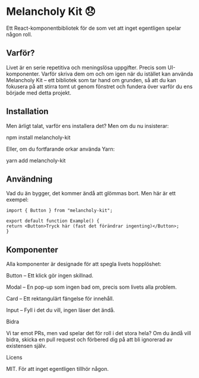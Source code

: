 # Melancholy Kit 😞

Ett React-komponentbibliotek för de som vet att inget egentligen spelar någon roll.

## Varför?

Livet är en serie repetitiva och meningslösa uppgifter. Precis som UI-komponenter. Varför skriva dem om och om igen när du istället kan använda Melancholy Kit – ett bibliotek som tar hand om grunden, så att du kan fokusera på att stirra tomt ut genom fönstret och fundera över varför du ens började med detta projekt.

## Installation

Men ärligt talat, varför ens installera det? Men om du nu insisterar:

npm install melancholy-kit

Eller, om du fortfarande orkar använda Yarn:

yarn add melancholy-kit

## Användning

Vad du än bygger, det kommer ändå att glömmas bort. Men här är ett exempel:
```
import { Button } from "melancholy-kit";

export default function Example() {
return <Button>Tryck här (fast det förändrar ingenting)</Button>;
}
```
## Komponenter

Alla komponenter är designade för att spegla livets hopplöshet:

Button – Ett klick gör ingen skillnad.

Modal – En pop-up som ingen bad om, precis som livets alla problem.

Card – Ett rektangulärt fängelse för innehåll.

Input – Fyll i det du vill, ingen läser det ändå.

Bidra

Vi tar emot PRs, men vad spelar det för roll i det stora hela? Om du ändå vill bidra, skicka en pull request och förbered dig på att bli ignorerad av existensen själv.

Licens

MIT. För att inget egentligen tillhör någon.
